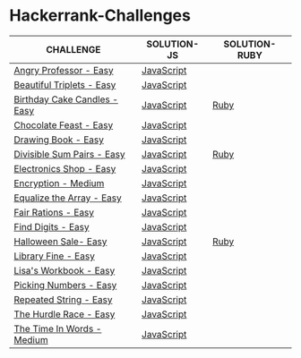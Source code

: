 # Hackerrank-Challenges

|CHALLENGE|SOLUTION-JS|SOLUTION-RUBY|
|---|---|---|
|[Angry Professor - Easy](https://www.hackerrank.com/challenges/angry-professor/problem)|[JavaScript](https://github.com/vieiramanda11/Hackerrank-Challenges/blob/master/angry-professor.js)||
|[Beautiful Triplets - Easy](https://www.hackerrank.com/challenges/beautiful-triplets/problem)|[JavaScript](https://github.com/vieiramanda11/Hackerrank-Challenges/blob/master/beautiful-triplets.js)||
|[Birthday Cake Candles - Easy](https://www.hackerrank.com/challenges/birthday-cake-candles/problem)|[JavaScript](https://github.com/vieiramanda11/Hackerrank-Challenges/blob/master/birthday-cake-candles.js)|[Ruby](https://github.com/vieiramanda11/Hackerrank-Challenges/blob/master/birthday-cake-candles.rb)|
|[Chocolate Feast - Easy](https://www.hackerrank.com/challenges/chocolate-feast/problem)|[JavaScript](https://github.com/vieiramanda11/Hackerrank-Challenges/blob/master/chocolate-feast.js)||
|[Drawing Book - Easy](https://www.hackerrank.com/challenges/drawing-book/problem)|[JavaScript](https://github.com/vieiramanda11/Hackerrank-Challenges/blob/master/drawing-book.js)||
|[Divisible Sum Pairs - Easy](https://www.hackerrank.com/challenges/divisible-sum-pairs/problem)|[JavaScript](https://github.com/vieiramanda11/Hackerrank-Challenges/blob/master/divisible-sum-pairs.js)|[Ruby](https://github.com/vieiramanda11/Hackerrank-Challenges/blob/master/divisible-sum-pairs.rb)|
|[Electronics Shop - Easy](https://www.hackerrank.com/challenges/electronics-shop/problem)|[JavaScript](https://github.com/vieiramanda11/Hackerrank-Challenges/blob/master/electronics-shop.js)|| 
|[Encryption - Medium](https://www.hackerrank.com/challenges/encryption/problem)|[JavaScript](https://github.com/vieiramanda11/Hackerrank-Challenges/blob/master/encryption.js)|| 
|[Equalize the Array - Easy](https://www.hackerrank.com/challenges/equality-in-a-array/problem)|[JavaScript](https://github.com/vieiramanda11/Hackerrank-Challenges/blob/master/equalize-the-array.js)||
|[Fair Rations - Easy](https://www.hackerrank.com/challenges/fair-rations/problem)|[JavaScript](https://github.com/vieiramanda11/Hackerrank-Challenges/blob/master/find-digits.js)||
|[Find Digits - Easy](https://www.hackerrank.com/challenges/find-digits/problem)|[JavaScript](https://github.com/vieiramanda11/Hackerrank-Challenges/blob/master/fair-rations.js)||
|[Halloween Sale- Easy](https://www.hackerrank.com/challenges/halloween-sale/problem)|[JavaScript](https://github.com/vieiramanda11/Hackerrank-Challenges/blob/master/halloween-sale.js)|[Ruby](https://github.com/vieiramanda11/Hackerrank-Challenges/blob/master/halloween-sale.rb)|
|[Library Fine - Easy](https://www.hackerrank.com/challenges/library-fine/problem)|[JavaScript](https://github.com/vieiramanda11/Hackerrank-Challenges/blob/master/library-fine.js)||
|[Lisa's Workbook - Easy](https://www.hackerrank.com/challenges/lisa-workbook/problem)|[JavaScript](https://github.com/vieiramanda11/Hackerrank-Challenges/blob/master/lisas-workbook.js)||
|[Picking Numbers - Easy](https://www.hackerrank.com/challenges/picking-numbers/problem)|[JavaScript](https://github.com/vieiramanda11/Hackerrank-Challenges/blob/master/picking-numbers.js)||
|[Repeated String - Easy](https://www.hackerrank.com/challenges/repeated-string/problem)|[JavaScript](https://github.com/vieiramanda11/Hackerrank-Challenges/blob/master/repeated-string.js)||
|[The Hurdle Race - Easy](https://www.hackerrank.com/challenges/the-hurdle-race/problem)|[JavaScript](https://github.com/vieiramanda11/Hackerrank-Challenges/blob/master/the-hurdle-race.js)||
|[The Time In Words - Medium](https://www.hackerrank.com/challenges/the-time-in-words/problem)|[JavaScript](https://github.com/vieiramanda11/Hackerrank-Challenges/blob/master/the-time-in-words.js)||
